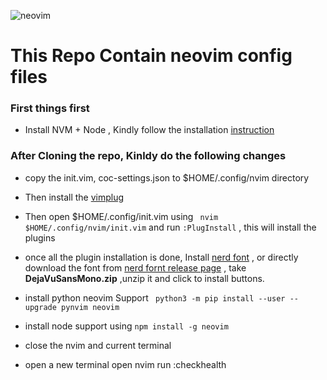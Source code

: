 
![neovim](https://www.vectorlogo.zone/logos/neovimio/neovimio-ar21.svg)
# This Repo Contain neovim config files 

### First things first
* Install NVM + Node , Kindly follow the installation [instruction](https://gist.github.com/d2s/372b5943bce17b964a79#file-installing-node-with-nvm-md)
 

### After Cloning the repo, Kinldy do the following changes
* copy the init.vim, coc-settings.json to $HOME/.config/nvim directory 
* Then install the [vimplug](https://github.com/junegunn/vim-plug)
* Then open $HOME/.config/init.vim using ``` nvim $HOME/.config/nvim/init.vim``` and run ```:PlugInstall``` , this will install the plugins
* once all the plugin installation is done, Install  [nerd font](https://github.com/ryanoasis/nerd-fonts#font-installation) , or directly download the font from [nerd fornt release page](https://github.com/ryanoasis/nerd-fonts/releases) , take **DejaVuSansMono.zip** ,unzip it and click to install buttons.

* install python neovim Support ``` python3 -m pip install --user --upgrade pynvim neovim```

* install node support using ```npm install -g neovim```

* close the nvim and current terminal

* open a new terminal open nvim run :checkhealth

